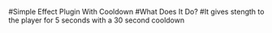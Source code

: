 #Simple Effect Plugin With Cooldown
#What Does It Do?
#It gives stength to the player for 5 seconds with a 30 second cooldown
